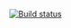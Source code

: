 [![Build status](https://ci.appveyor.com/api/projects/status/b4ahxl32qne1myo7?svg=true)](https://ci.appveyor.com/project/lyasotailya/test-marchers)
